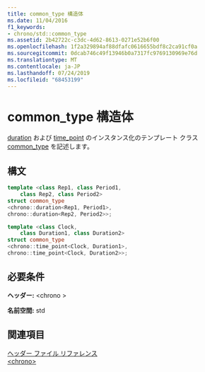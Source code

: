 ```yaml
---
title: common_type 構造体
ms.date: 11/04/2016
f1_keywords:
- chrono/std::common_type
ms.assetid: 2b42722c-c3dc-4d62-8613-0271e52b6f00
ms.openlocfilehash: 1f2a329894af88dfafc0616655bdf8c2ca91cf0a
ms.sourcegitcommit: 0dcab746c49f13946b0a7317fc9769130969e76d
ms.translationtype: MT
ms.contentlocale: ja-JP
ms.lasthandoff: 07/24/2019
ms.locfileid: "68453199"
---
```

# <a name="commontype-structure"></a>common_type 構造体

[duration](../standard-library/common-type-class.md) および [time_point](../standard-library/duration-class.md) のインスタンス化のテンプレート クラス [common_type](../standard-library/time-point-class.md) を記述します。

## <a name="syntax"></a>構文

```cpp
template <class Rep1, class Period1,
    class Rep2, class Period2>
struct common_type
<chrono::duration<Rep1, Period1>,
chrono::duration<Rep2, Period2>>;

template <class Clock,
    class Duration1, class Duration2>
struct common_type
<chrono::time_point<Clock, Duration1>,
chrono::time_point<Clock, Duration2>>;
```

## <a name="requirements"></a>必要条件

**ヘッダー:** \<chrono >

**名前空間:** std

## <a name="see-also"></a>関連項目

[ヘッダー ファイル リファレンス](../standard-library/cpp-standard-library-header-files.md)\
[\<chrono>](../standard-library/chrono.md)
